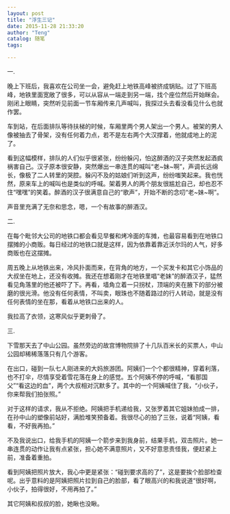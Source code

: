 ```yaml
---
layout: post
title: "浮生三记"
date: 2015-11-28 21:33:20
author: "Teng"
catalog: 随笔
tags: 

---
```

一.

晚上下班后，我喜欢在公司坐一会，避免赶上地铁高峰被挤成锅贴。过了下班高峰，地铁里面宽敞了很多，可以从容从一端走到另一端，找个座位然后开始眯会。刚闭上眼睛，突然听见前面一节车厢传来几声喊叫，我探过头去看没看见什么也就作罢。

车到站，在后面排队等待扶梯的时候，车厢里两个男人架出一个男人。被架的男人像被抽去了骨架，没有任何着力点，若不是左右两个大汉撑着，他就成地上的泥了。

看到这幅模样，排队的人们似乎很紧张，纷纷躲闪，怕这醉酒的汉子突然发起酒疯祸害自己。汉子原本很安静，突然爆出一串连贯的喊叫“老~妹~啊”，声调长远绵长，像极了二人转里的哭腔。躲闪不及的姑娘们听到这声，纷纷嗤笑起来。我也恍然，原来车上的喊叫也是类似的呼喊。架着男人的两个朋友很尴尬自己，却也忍不住“嘿嘿”的笑着。醉酒的汉子很满意自己的“歌声”，开始不断的念叨“老~妹~啊”。

声音里充满了无奈和思念，嗯，一个有故事的醉酒汉。

二.

在每个毗邻大公司的地铁口都会看见早餐和烤冷面的车摊，也最容易看到在地铁口摆摊的小商贩。每日经过的地铁口就是这样，因为依靠着靠近沃尔玛的人气，好多商贩也在这摆摊。

周五晚上从地铁出来，冷风扑面而来，在背角的地方，一个买发卡和其它小饰品的大叔坐在地上，还没有收摊。我还在想着刚才在地铁里唱“老妹”的醉酒汉子，猛然看见角落里的他还被吓了下。再看，墙角立着一只拐杖，顶端的夹在腋下的部分被磨的很光滑。他没有任何表情，不叫卖，眼珠也不随着路过的行人转动，就是没有任何表情的坐在那，看着从地铁口出来的人。

我拉高了衣领，这寒风似乎更刺骨了。

三.

下雪那天去了中山公园。虽然旁边的故宫博物院排了十几队百米长的买票人，中山公园却稀稀落落只有几个游客。

在出口，碰到一队七人刚进来的大妈旅游团。阿姨们一个个都很精神，穿着利落，也不打伞，尽情享受着雪花落在身上的感觉。五个阿姨不停的呼喊，“看那国父”“看这边的血”，两个大叔相对沉默多了。其中的一个阿姨喊住了我，“小伙子，你来帮我们拍张照。”

对于这样的请求，我从不拒绝。阿姨把手机递给我，又张罗着其它姐妹拍成一排，在孙中山的塑像前站好，满脸堆笑预备着。我很尽心的拍了三张，说着“阿姨，看看，不好我再拍。”

不及我说出口，给我手机的阿姨一个箭步来到我身前，结果手机，双击照片。她一串连贯的动作让我有点紧张，担心她不满意照片，又不好意思责怪我，便赶紧上前，准备着重拍。

看到阿姨把照片放大，我心中更是紧张：“碰到要求高的了”，这是要挨个脸部检查呢。出乎意料的是阿姨把照片拉到自己的脸部，看了眼高兴的和我说道“很好啊，小伙子，拍得很好，不用再拍了。”

其它阿姨和叔叔的脸，她瞅也没瞅。